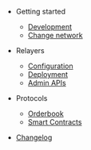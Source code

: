 - Getting started

  - [Development](setup-dev-env.md)
  - [Change network](change-network.md)

- Relayers

  - [Configuration](admin-cli.md)
  - [Deployment](config-nginx.md)
  - [Admin APIs](admin-api.md)

- Protocols

  - [Orderbook](orderbook-protocol.md)
  - [Smart Contracts](smart-contracts.md)

- [Changelog](changelog.md)
